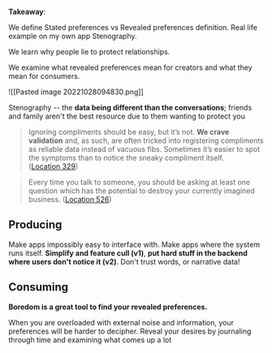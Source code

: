 **Takeaway**: 

We define Stated preferences vs Revealed preferences definition. Real life example on my own app Stenography.

We learn why people lie to protect relationships. 

We examine what revealed preferences mean for creators and what they mean for consumers. 



![[Pasted image 20221028094830.png]]

Stenography -- the **data being different than the conversations**; friends and family aren't the best resource due to them wanting to protect you

> Ignoring compliments should be easy, but it’s not. **We crave validation** and, as such, are often tricked into registering compliments as reliable data instead of vacuous fibs. Sometimes it’s easier to spot the symptoms than to notice the sneaky compliment itself. ([Location 329](https://readwise.io/to_kindle?action=open&asin=B01H4G2J1U&location=329))

> Every time you talk to someone, you should be asking at least one question which has the potential to destroy your currently imagined business. ([Location 526](https://readwise.io/to_kindle?action=open&asin=B01H4G2J1U&location=526))

## Producing
Make apps impossibly easy to interface with. Make apps where the system runs itself. **Simplify and feature cull (v1)**,  **put hard stuff in the backend where users don't notice it (v2)**. Don't trust words, or narrative data! 

## Consuming
**Boredom is a great tool to find your revealed preferences.** 

When you are overloaded with external noise and information, your preferences will be harder to decipher. Reveal your desires by journaling through time and examining what comes up a lot